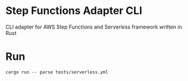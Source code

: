 # Step Functions Adapter CLI
 CLI adapter for AWS Step Functions and Serverless framework written in Rust

# Run
```shell
cargo run -- parse tests/serverless.yml
```